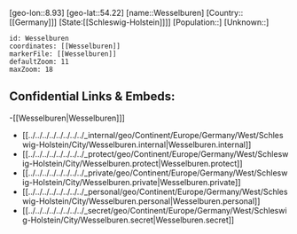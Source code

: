 ﻿---
location: [54.22,8.93]
mapzoom: [7,12] 
mapmarker: city 
type: City
tags:
- geo/City


SpocWebEntityId: 35565
isDeleted: false
confidential: public

---
[geo-lon::8.93]
[geo-lat::54.22]
[name::Wesselburen]
[Country::[[Germany]]]
[State:[[Schleswig-Holstein]]]]
[Population::]
[Unknown::]


```leaflet
id: Wesselburen
coordinates: [[Wesselburen]]
markerFile: [[Wesselburen]]
defaultZoom: 11 
maxZoom: 18
```


## Confidential Links & Embeds: 
-[[Wesselburen|Wesselburen]]] 
- [[../../../../../../../../_internal/geo/Continent/Europe/Germany/West/Schleswig-Holstein/City/Wesselburen.internal|Wesselburen.internal]] 
- [[../../../../../../../../_protect/geo/Continent/Europe/Germany/West/Schleswig-Holstein/City/Wesselburen.protect|Wesselburen.protect]] 
- [[../../../../../../../../_private/geo/Continent/Europe/Germany/West/Schleswig-Holstein/City/Wesselburen.private|Wesselburen.private]] 
- [[../../../../../../../../_personal/geo/Continent/Europe/Germany/West/Schleswig-Holstein/City/Wesselburen.personal|Wesselburen.personal]] 
- [[../../../../../../../../_secret/geo/Continent/Europe/Germany/West/Schleswig-Holstein/City/Wesselburen.secret|Wesselburen.secret]] 
